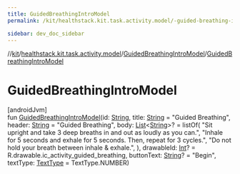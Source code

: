 ```yaml
---
title: GuidedBreathingIntroModel
permalink: /kit/healthstack.kit.task.activity.model/-guided-breathing-intro-model/-guided-breathing-intro-model.html

sidebar: dev_doc_sidebar
---
```

//[kit](../../../index.html)/[healthstack.kit.task.activity.model](../index.html)/[GuidedBreathingIntroModel](index.html)/[GuidedBreathingIntroModel](-guided-breathing-intro-model.html)



# GuidedBreathingIntroModel



[androidJvm]\
fun [GuidedBreathingIntroModel](-guided-breathing-intro-model.html)(id: [String](https://kotlinlang.org/api/latest/jvm/stdlib/kotlin/-string/index.html), title: [String](https://kotlinlang.org/api/latest/jvm/stdlib/kotlin/-string/index.html) = &quot;Guided Breathing&quot;, header: [String](https://kotlinlang.org/api/latest/jvm/stdlib/kotlin/-string/index.html) = &quot;Guided Breathing&quot;, body: [List](https://kotlinlang.org/api/latest/jvm/stdlib/kotlin.collections/-list/index.html)&lt;[String](https://kotlinlang.org/api/latest/jvm/stdlib/kotlin/-string/index.html)&gt;? = listOf(
        &quot;Sit upright and take 3 deep breaths in and out as loudly as you can.&quot;,
        &quot;Inhale for 5 seconds and exhale for 5 seconds. Then, repeat for 3 cycles.&quot;,
        &quot;Do not hold your breath between inhale &amp; exhale.&quot;,
    ), drawableId: [Int](https://kotlinlang.org/api/latest/jvm/stdlib/kotlin/-int/index.html)? = R.drawable.ic_activity_guided_breathing, buttonText: [String](https://kotlinlang.org/api/latest/jvm/stdlib/kotlin/-string/index.html)? = &quot;Begin&quot;, textType: [TextType](../../healthstack.kit.ui/-text-type/index.html) = TextType.NUMBER)




